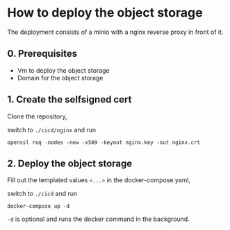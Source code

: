 # How to deploy the object storage

The deployment consists of a minio with a nginx reverse proxy in front of it.

## 0. Prerequisites

- Vm to deploy the object storage
- Domain for the object storage

## 1. Create the selfsigned cert 

Clone the repository,

switch to `./cicd/nginx` and run 

```
openssl req -nodes -new -x509 -keyout nginx.key -out nginx.crt
```

## 2. Deploy the object storage

Fill out the templated values `<...>` in the docker-compose.yaml,

switch to `./cicd` and run 

```
docker-compose up -d
```

`-d` is optional and runs the docker command in the background.
